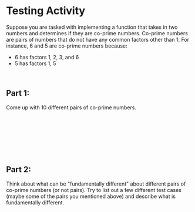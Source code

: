 # Testing Activity 

Suppose you are tasked with implementing a function that takes in two numbers
and determines if they are co-prime numbers.
Co-prime numbers are pairs of numbers that do not have any common factors
other than 1.
For instance, 6 and 5 are co-prime numbers because:
* 6 has factors 1, 2, 3, and 6
* 5 has factors 1, 5
<br>

## Part 1:
Come up with 10 different pairs of co-prime numbers.
<br><br><br><br><br><br><br><br>


## Part 2:
Think about what can be "fundamentally different" about different pairs of co-prime numbers (or not pairs). 
Try to list out a few different test cases (maybe some of the pairs
you mentioned above) and describe what is fundamentally different.
<br>

